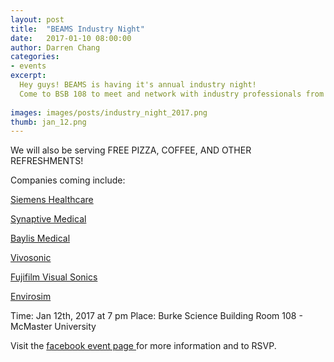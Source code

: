 ```yaml
---
layout: post
title:  "BEAMS Industry Night"
date:   2017-01-10 08:00:00
author: Darren Chang
categories: 
- events
excerpt:
  Hey guys! BEAMS is having it's annual industry night! 
  Come to BSB 108 to meet and network with industry professionals from leading biomedical engineering companies! 
  
images: images/posts/industry_night_2017.png
thumb: jan_12.png
---
```

We will also be serving FREE PIZZA, COFFEE, AND OTHER REFRESHMENTS!

Companies coming include:

[Siemens Healthcare](https://www.healthcare.siemens.ca/)

[Synaptive Medical](https://www.synaptivemedical.com/)

[Baylis Medical](http://www.baylismedical.com/)

[Vivosonic](http://www.vivosonic.com/)

[Fujifilm Visual Sonics](http://www.visualsonics.com/) 

[Envirosim](http://envirosim.com/)


Time: Jan 12th, 2017 at 7 pm
Place: Burke Science Building Room 108 - McMaster University 

Visit the [facebook event page ](https://www.facebook.com/events/329186814147914/) for more information and to RSVP. 